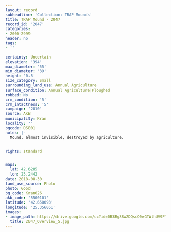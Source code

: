 ```yaml
---
layout: record
subheadline: 'Collection: TRAP Mounds'
title: TRAP Mound - 2047
record_id: '2047'
categories:
- 2000-2999
header: no
tags:
- ''

certainty: Uncertain
elevation: '394'
max_diameter: '55'
min_diameter: '39'
height: '0.5'
size_category: Small
surrounding_land_use: Annual Agriculture
surface_condition: Annual Agriculture|Ploughed
robbed: No
crm_condition: '5'
crm_intactness: '5'
campaign: '2010'
source: AKB
municipality: Kran
locality: ''
bgcode: DS001
notes: |-
  Mound, almost invisible, destroyed by agriculture.


rights: standard


maps:
  lat: 42.6285
  lon: 25.2442
date: 2018-08-30
land_use_source: Photo
photo: Good
bg_code: Kran026
akb_code: '5500101'
latitude: '42.658093'
longitude: '25.356051'
images:
- image_path: https://drive.google.com/uc?id=0B3Rg88wZDQscQ0xGTWlhUV9PTHM
  title: 2047_Overview_S.jpg
---
```

